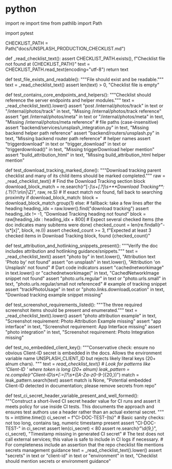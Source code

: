 # python
import re
import time
from pathlib import Path

import pytest

CHECKLIST_PATH = Path("docs/UNSPLASH_PRODUCTION_CHECKLIST.md")


def _read_checklist_text():
    assert CHECKLIST_PATH.exists(), f"Checklist file not found at {CHECKLIST_PATH}"
    text = CHECKLIST_PATH.read_text(encoding="utf-8")
    return text


def test_file_exists_and_readable():
    """File should exist and be readable."""
    text = _read_checklist_text()
    assert len(text) > 0, "Checklist file is empty"


def test_contains_core_endpoints_and_helpers():
    """Checklist should reference the server endpoints and helper modules."""
    text = _read_checklist_text().lower()
    assert "post /internal/photos/track" in text or "/internal/photos/track" in text, "Missing /internal/photos/track reference"
    assert "get /internal/photos/meta" in text or "/internal/photos/meta" in text, "Missing /internal/photos/meta reference"
    # file paths (case-insensitive)
    assert "backend/services/unsplash_integration.py" in text, "Missing backend helper path reference"
    assert "backend/routers/unsplash.py" in text, "Missing backend router path reference"
    # helper names
    assert "triggerdownload" in text or "trigger_download" in text or "triggerdownload()" in text, "Missing triggerDownload helper mention"
    assert "build_attribution_html" in text, "Missing build_attribution_html helper mention"


def test_download_tracking_marked_done():
    """Download tracking parent checklist and many of its child items should be marked completed."""
    raw = _read_checklist_text()
    # Find the Download Tracking section block
    download_block_match = re.search(r"[-*]\s+\[.?]\s+\*\*Download Tracking\*\*:(.*?)(?:\n\n|\Z)", raw, re.S)
    # If exact match not found, fall back to searching proximity
    if download_block_match:
        block = download_block_match.group(1)
    else:
        # fallback: take a few lines after the heading
        heading_idx = raw.lower().find("download tracking")
        assert heading_idx != -1, "Download Tracking heading not found"
        block = raw[heading_idx : heading_idx + 800]
    # Expect several checked items (the doc indicates many subitems were done)
    checked_count = len(re.findall(r"-\s*\[x\]", block, re.I))
    assert checked_count >= 3, f"Expected at least 3 checked items in Download Tracking block, found {checked_count}"


def test_attribution_and_hotlinking_snippets_present():
    """Verify the doc includes attribution and hotlinking guidance/snippets."""
    text = _read_checklist_text()
    assert "photo by" in text.lower(), "Attribution text 'Photo by' not found"
    assert "on unsplash" in text.lower(), "Attribution 'on Unsplash' not found"
    # Dart code indicators
    assert "cachednetworkimage" in text.lower() or "cachednetworkimage(" in text, "CachedNetworkImage snippet not found"
    assert "photo.urls.regular" in text or "photo.urls.small" in text, "photo.urls.regular/small not referenced"
    # example of tracking snippet
    assert "trackPhotoUsage" in text or "photo.links.downloadLocation" in text, "Download tracking example snippet missing"


def test_screenshot_requirements_listed():
    """The three required screenshot items should be present and enumerated."""
    text = _read_checklist_text().lower()
    assert "photo attribution example" in text, "Screenshot requirement: Photo Attribution Example missing"
    assert "app interface" in text, "Screenshot requirement: App Interface missing"
    assert "photo integration" in text, "Screenshot requirement: Photo Integration missing"


def test_no_embedded_client_key():
    """Conservative check: ensure no obvious Client-ID secret is embedded in the docs.
    Allows the environment variable name UNSPLASH_CLIENT_ID but rejects likely literal keys (20+ alnum chars).
    """
    text = _read_checklist_text()
    # Look for patterns like 'Client-ID <token>' where token is long (20+ alnum)
    leak_pattern = re.compile(r"Client-ID\s*[:=]?\s*([A-Za-z0-9_\-]{20,})")
    match = leak_pattern.search(text)
    assert match is None, "Potential embedded Client-ID detected in documentation; please remove secrets from repo"


def test_ci_secret_header_variable_present_and_well_formed():
    """Construct a short-lived CI secret header value for CI runs and assert it meets policy for use inside CI tests.
    This documents the approach and ensures test authors use a header rather than an actual external secret.
    """
    ts = int(time.time())
    ci_secret = f"CI-DOC-TEST-{ts}"
    # Basic sanity checks: not too long, contains tag, numeric timestamp present
    assert "CI-DOC-TEST-" in ci_secret
    assert len(ci_secret) < 80
    assert re.search(r"\d{9,}", ci_secret), "Timestamp missing in generated CI secret"
    # The test does not call external services; this value is safe to include in CI logs if necessary.
    # For completeness include an assertion that the repo checklist file mentions secrets management guidance
    text = _read_checklist_text().lower()
    assert "secrets" in text or "client-id" in text or "environment" in text, "Checklist should mention secrets or environment guidance"